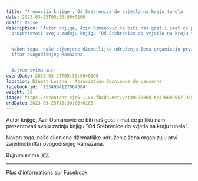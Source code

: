 ```yaml
---
title: 'Promocija knjige : Od Srebrenice do svjetla na kraju tunela'
date: 2023-03-25T05:30:00+0100
draft: false
description: 'Autor knjige, Azir Osmanović će biti naš gost i imat će priliku nam
  prezentovati svoju zadnju knjigu "Od Srebrenice do svjetla na kraju tunela".


  Nakon toga, naše cijenjene džematlijke udruženja žena organizuju prvi zajednički
  iftar ovogodišnjeg Ramazana.


  Bujrum svima 🇧🇦'
eventDate: 2023-03-25T05:30:00+0100
location: Džemat Lozana - Association Bosniaque de Lausanne
facebook_id: '1334994127064384'
weight: 30
image: https://scontent-sjc6-1.xx.fbcdn.net/v/t39.30808-6/476009657_935496042044329_8178626072168630847_n.jpg?_nc_cat=101&ccb=1-7&_nc_sid=9e60e4&_nc_ohc=SbS5o2OBLdAQ7kNvwGdCdan&_nc_oc=AdnnCOdkLTgBOY4GgnAdF_NXGNxBeTSPsd2DKxVm5XsmGcWQUZ2lk3ZbWVubgENOpwM&_nc_zt=23&_nc_ht=scontent-sjc6-1.xx&edm=ABTKTjYEAAAA&_nc_gid=bTkYk_wCsMmwjqorMd_7SQ&oh=00_AfYRR5ywZg6lK-u_uOA4pLgC9yYRt0UqwGkgD26IPuRYsA&oe=68CFF29C
endDate: 2023-03-25T18:30:00+0100
---
```


Autor knjige, Azir Osmanović će biti naš gost i imat će priliku nam prezentovati svoju zadnju knjigu "Od Srebrenice do svjetla na kraju tunela".

Nakon toga, naše cijenjene džematlijke udruženja žena organizuju prvi zajednički iftar ovogodišnjeg Ramazana.

Bujrum svima 🇧🇦

---

Plus d'informations sur [Facebook](https://facebook.com/events/1334994127064384)
